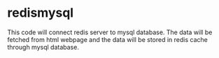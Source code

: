 # redismysql
This code will connect redis server to mysql database.
The data will be fetched from html webpage and the data will be stored in redis cache through mysql database.
